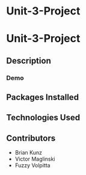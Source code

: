 # Unit-3-Project

# Unit-3-Project

## Description

### Demo
## Packages Installed

## Technologies Used 

## Contributors 
 - Brian Kunz
 - Victor Maglinski 
 - Fuzzy Volpitta
